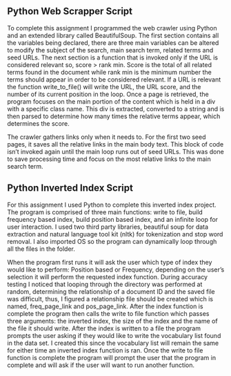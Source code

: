

## Python Web Scrapper Script

To complete this assignment I programmed the web crawler using Python and an extended library called BeautifulSoup. The first section contains all the variables being declared, there are three main variables can be altered to modify the subject of the search, main search term, related terms and seed URLs. The next section is a function that is invoked only if the URL is considered relevant so, score > rank min. Score is the total of all related terms found in the document while rank min is the minimum number the terms should appear in order to be considered relevant. If a URL is relevant the function write_to_file() will write the URL, the URL score, and the number of its current position in the loop. Once a page is retrieved, the program focuses on the main portion of the content which is held in a div with a specific class name. This div is extracted, converted to a string and is then parsed to determine how many times the relative terms appear, which determines the score.

The crawler gathers links only when it needs to. For the first two seed pages, it saves all the relative links in the main body text. This block of code isn’t invoked again until the main loop runs out of seed URLs. This was done to save processing time and focus on the most relative links to the main search term.

## Python Inverted Index Script

For this assignment I used Python to complete this inverted index project. The program is comprised of three main functions: write to file, build frequency based index, build position based index, and an infinite loop for user interaction. I used two third party libraries, beautiful soup for data extraction and natural language tool kit (nltk) for tokenization and stop word removal. I also imported OS so the program can dynamically loop through all the files in the folder.

When the program first runs it will ask the user which type of index they would like to perform: Position based or Frequency, depending on the user’s selection it will perform the requested index function. During accuracy testing I noticed that looping through the directory was performed at random, determining the relationship of a document ID and the saved file was difficult, thus, I figured a relationship file should be created which is named, freq_page_link and pos_page_link. After the index function is complete the program then calls the write to file function which passes three arguments: the inverted index, the size of the index and the name of the file it should write. After the index is written to a file the program prompts the user asking if they would like to write the vocabulary list found in the data set. I created this since the vocabulary list will remain the same for either time an inverted index function is ran.  Once the write to file function is complete the program will prompt the user that the program in complete and will ask if the user will want to run another function.
